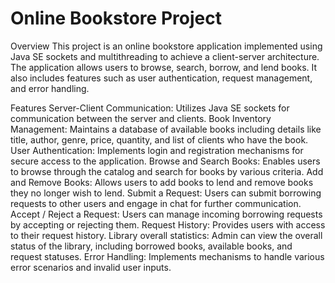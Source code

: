 # Online Bookstore Project
Overview
This project is an online bookstore application implemented using Java SE sockets and multithreading to achieve a client-server architecture. The application allows users to browse, search, borrow, and lend books. It also includes features such as user authentication, request management, and error handling.

Features
Server-Client Communication: Utilizes Java SE sockets for communication between the server and clients.
Book Inventory Management: Maintains a database of available books including details like title, author, genre, price, quantity, and list of clients who have the book.
User Authentication: Implements login and registration mechanisms for secure access to the application.
Browse and Search Books: Enables users to browse through the catalog and search for books by various criteria.
Add and Remove Books: Allows users to add books to lend and remove books they no longer wish to lend.
Submit a Request: Users can submit borrowing requests to other users and engage in chat for further communication.
Accept / Reject a Request: Users can manage incoming borrowing requests by accepting or rejecting them.
Request History: Provides users with access to their request history.
Library overall statistics: Admin can view the overall status of the library, including borrowed books, available books, and request statuses.
Error Handling: Implements mechanisms to handle various error scenarios and invalid user inputs.

